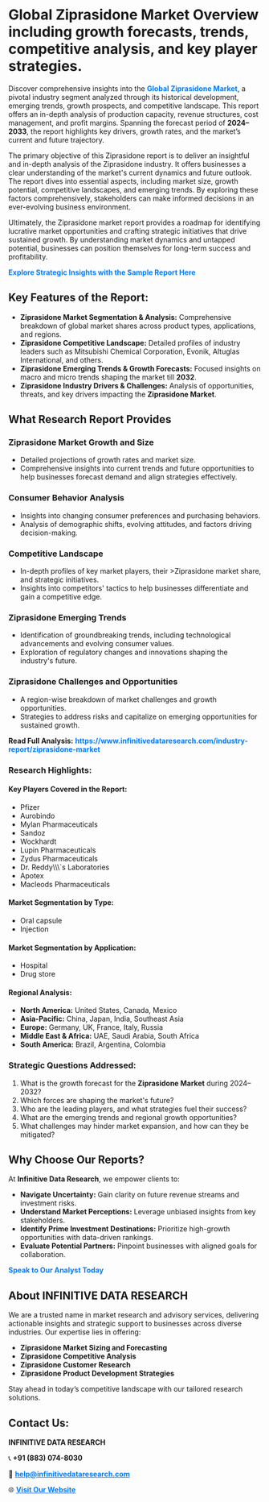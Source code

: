 <h1>Global Ziprasidone Market Overview including growth forecasts, trends, competitive analysis, and key player strategies.</h1>
<p>
Discover comprehensive insights into the 
<a href="https://www.infinitivedataresearch.com/industry-report/ziprasidone-market" rel="dofollow" style="color: #007BFF; text-decoration: none;"><strong>Global Ziprasidone Market</strong></a>, a pivotal industry segment analyzed through its historical development, emerging trends, growth prospects, and competitive landscape. This report offers an in-depth analysis of production capacity, revenue structures, cost management, and profit margins. Spanning the forecast period of <strong>2024–2033</strong>, the report highlights key drivers, growth rates, and the market’s current and future trajectory.
</p>
<p>
The primary objective of this Ziprasidone report is to deliver an insightful and in-depth analysis of the Ziprasidone industry. It offers businesses a clear understanding of the market's current dynamics and future outlook. The report dives into essential aspects, including market size, growth potential, competitive landscapes, and emerging trends. By exploring these factors comprehensively, stakeholders can make informed decisions in an ever-evolving business environment.
</p>
<p>
Ultimately, the Ziprasidone market report provides a roadmap for identifying lucrative market opportunities and crafting strategic initiatives that drive sustained growth. By understanding market dynamics and untapped potential, businesses can position themselves for long-term success and profitability.
</p>
<p>
<a href="https://www.infinitivedataresearch.com/request-sample/reportId=105925" style="color: #007BFF; text-decoration: none;"><strong>Explore Strategic Insights with the Sample Report Here</strong></a>
</p>

<h2>Key Features of the Report:</h2>
<ul>
<li><strong>Ziprasidone Market Segmentation & Analysis:</strong> Comprehensive breakdown of global market shares across product types, applications, and regions.</li>
<li><strong>Ziprasidone Competitive Landscape:</strong> Detailed profiles of industry leaders such as Mitsubishi Chemical Corporation, Evonik, Altuglas International, and others.</li>
<li><strong>Ziprasidone Emerging Trends & Growth Forecasts:</strong> Focused insights on macro and micro trends shaping the market till <strong>2032</strong>.</li>
<li><strong>Ziprasidone Industry Drivers & Challenges:</strong> Analysis of opportunities, threats, and key drivers impacting the <strong>Ziprasidone Market</strong>.</li>
</ul>

<h2>What Research Report Provides</h2>
<h3>Ziprasidone Market Growth and Size</h3>
<ul>
<li>Detailed projections of growth rates and market size.</li>
<li>Comprehensive insights into current trends and future opportunities to help businesses forecast demand and align strategies effectively.</li>
</ul>

<h3>Consumer Behavior Analysis</h3>
<ul>
<li>Insights into changing consumer preferences and purchasing behaviors.</li>
<li>Analysis of demographic shifts, evolving attitudes, and factors driving decision-making.</li>
</ul>

<h3>Competitive Landscape</h3>
<ul>
<li>In-depth profiles of key market players, their >Ziprasidone market share, and strategic initiatives.</li>
<li>Insights into competitors' tactics to help businesses differentiate and gain a competitive edge.</li>
</ul>

<h3>Ziprasidone Emerging Trends</h3>
<ul>
<li>Identification of groundbreaking trends, including technological advancements and evolving consumer values.</li>
<li>Exploration of regulatory changes and innovations shaping the industry's future.</li>
</ul>

<h3>Ziprasidone Challenges and Opportunities</h3>
<ul>
<li>A region-wise breakdown of market challenges and growth opportunities.</li>
<li>Strategies to address risks and capitalize on emerging opportunities for sustained growth.</li>
</ul>
<p><strong>Read Full Analysis:</strong> <a href="https://www.infinitivedataresearch.com/industry-report/ziprasidone-market" rel="dofollow" style="color: #007BFF; text-decoration: none;"><strong>https://www.infinitivedataresearch.com/industry-report/ziprasidone-market</strong></a></p>
<h3>Research Highlights:</h3>
<h4>Key Players Covered in the Report:</h4>
<ul><li>Pfizer</li><li>Aurobindo</li><li>Mylan Pharmaceuticals</li><li>Sandoz</li><li>Wockhardt</li><li>Lupin Pharmaceuticals</li><li>Zydus Pharmaceuticals</li><li>Dr. Reddy\\\`s Laboratories</li><li>Apotex</li><li>Macleods Pharmaceuticals</li></ul>
<h4>Market Segmentation by Type:</h4>
<ul><li>Oral capsule</li><li>Injection</li></ul>
<h4>Market Segmentation by Application:</h4>
<ul><li>Hospital</li><li>Drug store</li></ul>

<h4>Regional Analysis:</h4>
<ul>
<li><strong>North America:</strong> United States, Canada, Mexico</li>
<li><strong>Asia-Pacific:</strong> China, Japan, India, Southeast Asia</li>
<li><strong>Europe:</strong> Germany, UK, France, Italy, Russia</li>
<li><strong>Middle East & Africa:</strong> UAE, Saudi Arabia, South Africa</li>
<li><strong>South America:</strong> Brazil, Argentina, Colombia</li>
</ul>

<h3>Strategic Questions Addressed:</h3>
<ol>
<li>What is the growth forecast for the <strong>Ziprasidone Market</strong> during 2024–2032?</li>
<li>Which forces are shaping the market's future?</li>
<li>Who are the leading players, and what strategies fuel their success?</li>
<li>What are the emerging trends and regional growth opportunities?</li>
<li>What challenges may hinder market expansion, and how can they be mitigated?</li>
</ol>

<h2>Why Choose Our Reports?</h2>
<p>At <strong>Infinitive Data Research</strong>, we empower clients to:</p>
<ul>
<li><strong>Navigate Uncertainty:</strong> Gain clarity on future revenue streams and investment risks.</li>
<li><strong>Understand Market Perceptions:</strong> Leverage unbiased insights from key stakeholders.</li>
<li><strong>Identify Prime Investment Destinations:</strong> Prioritize high-growth opportunities with data-driven rankings.</li>
<li><strong>Evaluate Potential Partners:</strong> Pinpoint businesses with aligned goals for collaboration.</li>
</ul>
<p><a href="https://www.infinitivedataresearch.com/industry-report/ziprasidone-market" rel="dofollow" style="color: #007BFF; text-decoration: none;"><strong>Speak to Our Analyst Today</strong></a></p>

<h2>About INFINITIVE DATA RESEARCH</h2>
<p>We are a trusted name in market research and advisory services, delivering actionable insights and strategic support to businesses across diverse industries. Our expertise lies in offering:</p>
<ul>
<li><strong>Ziprasidone Market Sizing and Forecasting</strong></li>
<li><strong>Ziprasidone Competitive Analysis</strong></li>
<li><strong>Ziprasidone Customer Research</strong></li>
<li><strong>Ziprasidone Product Development Strategies</strong></li>
</ul>
<p>Stay ahead in today’s competitive landscape with our tailored research solutions.</p>

<h2>Contact Us:</h2>
<p><strong>INFINITIVE DATA RESEARCH</strong></p>
<p>📞 <strong>+91 (883) 074-8030</strong></p>
<p>📧 <strong><a href="mailto:help@infinitivedataresearch.com" style="color: #007BFF;">help@infinitivedataresearch.com</a></strong></p>
<p>🌐 <strong><a href="https://www.infinitivedataresearch.com" rel="dofollow" style="color: #007BFF;">Visit Our Website</a></strong></p>